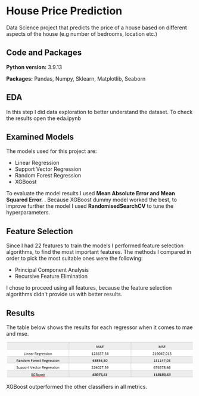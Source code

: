 # House Price Prediction

Data Science project that predicts the price of a house based on different aspects of the house (e.g number of bedrooms, location etc.)

## Code and Packages 

**Python version:** 3.9.13

**Packages:** Pandas, Numpy, Sklearn, Matplotlib, Seaborn

## EDA

In this step I did data exploration to better understand the dataset. To check the results open the eda.ipynb

## Examined Models 

The models used for this project are:
- Linear Regression
- Support Vector Regression
- Random Forest Regression
- XGBoost
  
To evaluate the model results I used **Mean Absolute Error and Mean Squared Error.** . Because XGBoost dummy model worked the best, to improve further the model I used **RandomisedSearchCV** to tune the hyperparameters.

## Feature Selection 

Since I had 22 features to train the models I performed feature selection algorithms, to find the most important features. The methods I compared in order to pick the most suitable ones were the following:
- Principal Component Analysis
- Recursive Feature Elimination

I chose to proceed using all features, because the feature selection algorithms didn't provide us with better results.

## Results

The table below shows the results for each regressor when it comes to mae and mse.

<p align='center'>
  <img width="500" src="results.PNG" alt="Alt text" title="Classes Distribution">
</p>

XGBoost outperformed the other classifiers in all metrics.

